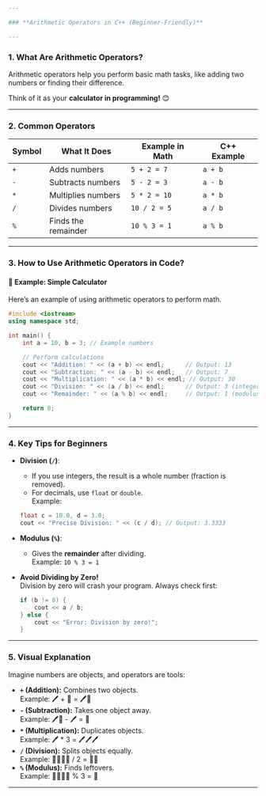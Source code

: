 ```yaml
---

### **Arithmetic Operators in C++ (Beginner-Friendly)**

---
```


### **1. What Are Arithmetic Operators?**

Arithmetic operators help you perform basic math tasks, like adding two numbers or finding their difference.  

Think of it as your **calculator in programming!** 😊  

---

### **2. Common Operators**

| **Symbol** | **What It Does**      | **Example in Math** | **C++ Example**     |
|------------|-----------------------|----------------------|----------------------|
| `+`        | Adds numbers          | `5 + 2 = 7`         | `a + b`             |
| `-`        | Subtracts numbers     | `5 - 2 = 3`         | `a - b`             |
| `*`        | Multiplies numbers    | `5 * 2 = 10`        | `a * b`             |
| `/`        | Divides numbers       | `10 / 2 = 5`        | `a / b`             |
| `%`        | Finds the remainder   | `10 % 3 = 1`        | `a % b`             |

---

### **3. How to Use Arithmetic Operators in Code?**

#### 📌 **Example: Simple Calculator**
Here’s an example of using arithmetic operators to perform math.

```cpp
#include <iostream>
using namespace std;

int main() {
    int a = 10, b = 3; // Example numbers

    // Perform calculations
    cout << "Addition: " << (a + b) << endl;      // Output: 13
    cout << "Subtraction: " << (a - b) << endl;   // Output: 7
    cout << "Multiplication: " << (a * b) << endl; // Output: 30
    cout << "Division: " << (a / b) << endl;      // Output: 3 (integer division)
    cout << "Remainder: " << (a % b) << endl;     // Output: 1 (modulus)

    return 0;
}
```

---

### **4. Key Tips for Beginners**
- **Division (`/`)**:  
  - If you use integers, the result is a whole number (fraction is removed).  
  - For decimals, use `float` or `double`.  
  Example:
  ```cpp
  float c = 10.0, d = 3.0;
  cout << "Precise Division: " << (c / d); // Output: 3.3333
  ```

- **Modulus (`%`)**:  
  - Gives the **remainder** after dividing.  
  Example: `10 % 3 = 1`

- **Avoid Dividing by Zero!**  
  Division by zero will crash your program. Always check first:  
  ```cpp
  if (b != 0) {
      cout << a / b;
  } else {
      cout << "Error: Division by zero!";
  }
  ```

---

### **5. Visual Explanation**
Imagine numbers are objects, and operators are tools:

- **`+` (Addition):** Combines two objects.  
  Example: 🖊️ + 📖 = 🖊️📖  
- **`-` (Subtraction):** Takes one object away.  
  Example: 🖊️📖 - 🖊️ = 📖  
- **`*` (Multiplication):** Duplicates objects.  
  Example: 🖊️ * 3 = 🖊️🖊️🖊️  
- **`/` (Division):** Splits objects equally.  
  Example: 🍎🍎🍎🍎 / 2 = 🍎🍎  
- **`%` (Modulus):** Finds leftovers.  
  Example: 🍎🍎🍎🍎 % 3 = 🍎  

---
